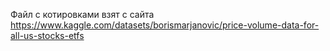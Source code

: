 Файл с котировками взят с сайта https://www.kaggle.com/datasets/borismarjanovic/price-volume-data-for-all-us-stocks-etfs